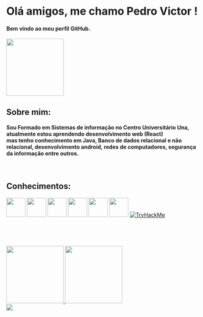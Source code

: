 <h1>Olá amigos, me chamo Pedro Victor ! </h1>
<h4>Bem vindo ao meu perfil GitHub.</h4>

<img width="150px" src="https://media2.giphy.com/media/v1.Y2lkPTc5MGI3NjExdDNjcXlrMnFtdDh5ZHQzOTU3ZWF5Y2RxeWMzNzVtOWY0bGczdWowbiZlcD12MV9pbnRlcm5hbF9naWZfYnlfaWQmY3Q9Zw/NytMLKyiaIh6VH9SPm/giphy.gif">

<h2>Sobre mim: </h2>
<h4>Sou Formado em Sistemas de informação no Centro Universitário Una, atualmente estou aprendendo desenvolvimento web (React)
  <br>
  mas tenho conhecimento em Java, Banco de dados relacional e não relacional, desenvolvimento android, redes de computadores, segurança da informação entre outros.
</h4>
<br>

 
<h2>Conhecimentos: </h2>
<img width="50px" src="https://github.com/Pedrovff23/Pedrovff23/assets/55757037/f32aa571-b188-4f50-bf07-4bc0e10e2b36">
<img width="50px" src="https://github.com/Pedrovff23/Pedrovff23/assets/55757037/88815062-75c0-4595-be23-c89064f48430">
<img width="50px" src="https://github.com/Pedrovff23/Pedrovff23/assets/55757037/06b2c718-765c-4f91-93bd-9666fb8dc855">
<img width="50px" src="https://github.com/Pedrovff23/Pedrovff23/assets/55757037/fab7e86e-22a0-468e-9ce3-8cefa9917c63">
<img width="50px" src="https://github.com/Pedrovff23/Pedrovff23/assets/55757037/0df48a92-79d9-4c27-b2e2-2aac013e2b31">
<img width="50px" src="https://github.com/Pedrovff23/Pedrovff23/assets/55757037/f8063c43-faef-4339-89d7-df54caf55ce5">
<a href="https://tryhackme.com/p/pedrovff1123"><img src="https://tryhackme-badges.s3.amazonaws.com/pedrovff1123.png" alt="TryHackMe"></a>

<br>
<br>
<br>

<h1></h1>

<div>
  <a href="https://github.com/Pedrovff23">
<img height="150em" src="https://github-readme-stats-eight-theta.vercel.app/api?username=Pedrovff23&show_icons=true&theme=material-palenight&include_all_commits=true&count_private=true">
<img height="150em" src="https://github-readme-stats-eight-theta.vercel.app/api/top-langs/?username=Pedrovff23&layout=compact&langs_count=8&theme=material-palenight">
  </a>
</div>



<img src=https://raw.githubusercontent.com/Trilokia/Trilokia/379277808c61ef204768a61bbc5d25bc7798ccf1/bottom_header.svg>
